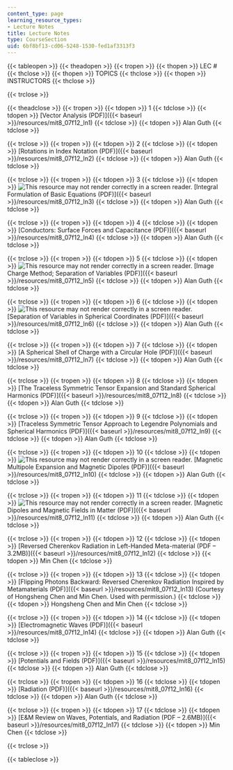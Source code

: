 ```yaml
---
content_type: page
learning_resource_types:
- Lecture Notes
title: Lecture Notes
type: CourseSection
uid: 6bf8bf13-cd06-5248-1530-fed1af3313f3
---
```


{{< tableopen >}}
{{< theadopen >}}
{{< tropen >}}
{{< thopen >}}
LEC #
{{< thclose >}}
{{< thopen >}}
TOPICS
{{< thclose >}}
{{< thopen >}}
INSTRUCTORS
{{< thclose >}}

{{< trclose >}}

{{< theadclose >}}
{{< tropen >}}
{{< tdopen >}}
1
{{< tdclose >}}
{{< tdopen >}}
[Vector Analysis (PDF)]({{< baseurl >}}/resources/mit8_07f12_ln1)
{{< tdclose >}}
{{< tdopen >}}
Alan Guth
{{< tdclose >}}

{{< trclose >}}
{{< tropen >}}
{{< tdopen >}}
2
{{< tdclose >}}
{{< tdopen >}}
[Rotations in Index Notation (PDF)]({{< baseurl >}}/resources/mit8_07f12_ln2)
{{< tdclose >}}
{{< tdopen >}}
Alan Guth
{{< tdclose >}}

{{< trclose >}}
{{< tropen >}}
{{< tdopen >}}
3
{{< tdclose >}}
{{< tdopen >}}
![This resource may not render correctly in a screen reader.](/images/inacessible.gif) [Integral Formulation of Basic Equations (PDF)]({{< baseurl >}}/resources/mit8_07f12_ln3)
{{< tdclose >}}
{{< tdopen >}}
Alan Guth
{{< tdclose >}}

{{< trclose >}}
{{< tropen >}}
{{< tdopen >}}
4
{{< tdclose >}}
{{< tdopen >}}
[Conductors: Surface Forces and Capacitance (PDF)]({{< baseurl >}}/resources/mit8_07f12_ln4)
{{< tdclose >}}
{{< tdopen >}}
Alan Guth
{{< tdclose >}}

{{< trclose >}}
{{< tropen >}}
{{< tdopen >}}
5
{{< tdclose >}}
{{< tdopen >}}
![This resource may not render correctly in a screen reader.](/images/inacessible.gif) [Image Charge Method; Separation of Variables (PDF)]({{< baseurl >}}/resources/mit8_07f12_ln5)
{{< tdclose >}}
{{< tdopen >}}
Alan Guth
{{< tdclose >}}

{{< trclose >}}
{{< tropen >}}
{{< tdopen >}}
6
{{< tdclose >}}
{{< tdopen >}}
![This resource may not render correctly in a screen reader.](/images/inacessible.gif) [Separation of Variables in Spherical Coordinates (PDF)]({{< baseurl >}}/resources/mit8_07f12_ln6)
{{< tdclose >}}
{{< tdopen >}}
Alan Guth
{{< tdclose >}}

{{< trclose >}}
{{< tropen >}}
{{< tdopen >}}
7
{{< tdclose >}}
{{< tdopen >}}
[A Spherical Shell of Charge with a Circular Hole (PDF)]({{< baseurl >}}/resources/mit8_07f12_ln7)
{{< tdclose >}}
{{< tdopen >}}
Alan Guth
{{< tdclose >}}

{{< trclose >}}
{{< tropen >}}
{{< tdopen >}}
8
{{< tdclose >}}
{{< tdopen >}}
[The Traceless Symmetric Tensor Expansion and Standard Spherical Harmonics (PDF)]({{< baseurl >}}/resources/mit8_07f12_ln8)
{{< tdclose >}}
{{< tdopen >}}
Alan Guth
{{< tdclose >}}

{{< trclose >}}
{{< tropen >}}
{{< tdopen >}}
9
{{< tdclose >}}
{{< tdopen >}}
[Traceless Symmetric Tensor Approach to Legendre Polynomials and Spherical Harmonics (PDF)]({{< baseurl >}}/resources/mit8_07f12_ln9)
{{< tdclose >}}
{{< tdopen >}}
Alan Guth
{{< tdclose >}}

{{< trclose >}}
{{< tropen >}}
{{< tdopen >}}
10
{{< tdclose >}}
{{< tdopen >}}
![This resource may not render correctly in a screen reader.](/images/inacessible.gif) [Magnetic Multipole Expansion and Magnetic Dipoles (PDF)]({{< baseurl >}}/resources/mit8_07f12_ln10)
{{< tdclose >}}
{{< tdopen >}}
Alan Guth
{{< tdclose >}}

{{< trclose >}}
{{< tropen >}}
{{< tdopen >}}
11
{{< tdclose >}}
{{< tdopen >}}
![This resource may not render correctly in a screen reader.](/images/inacessible.gif) [Magnetic Dipoles and Magnetic Fields in Matter (PDF)]({{< baseurl >}}/resources/mit8_07f12_ln11)
{{< tdclose >}}
{{< tdopen >}}
Alan Guth
{{< tdclose >}}

{{< trclose >}}
{{< tropen >}}
{{< tdopen >}}
12
{{< tdclose >}}
{{< tdopen >}}
[Reversed Cherenkov Radiation in Left-Handed Meta-material (PDF – 3.2MB)]({{< baseurl >}}/resources/mit8_07f12_ln12)
{{< tdclose >}}
{{< tdopen >}}
Min Chen
{{< tdclose >}}

{{< trclose >}}
{{< tropen >}}
{{< tdopen >}}
13
{{< tdclose >}}
{{< tdopen >}}
[Flipping Photons Backward: Reversed Cherenkov Radiation Inspired by Metamaterials (PDF)]({{< baseurl >}}/resources/mit8_07f12_ln13) (Courtesy of Hongsheng Chen and Min Chen. Used with permission.)
{{< tdclose >}}
{{< tdopen >}}
Hongsheng Chen and Min Chen
{{< tdclose >}}

{{< trclose >}}
{{< tropen >}}
{{< tdopen >}}
14
{{< tdclose >}}
{{< tdopen >}}
[Electromagnetic Waves (PDF)]({{< baseurl >}}/resources/mit8_07f12_ln14)
{{< tdclose >}}
{{< tdopen >}}
Alan Guth
{{< tdclose >}}

{{< trclose >}}
{{< tropen >}}
{{< tdopen >}}
15
{{< tdclose >}}
{{< tdopen >}}
[Potentials and Fields (PDF)]({{< baseurl >}}/resources/mit8_07f12_ln15)
{{< tdclose >}}
{{< tdopen >}}
Alan Guth
{{< tdclose >}}

{{< trclose >}}
{{< tropen >}}
{{< tdopen >}}
16
{{< tdclose >}}
{{< tdopen >}}
[Radiation (PDF)]({{< baseurl >}}/resources/mit8_07f12_ln16)
{{< tdclose >}}
{{< tdopen >}}
Alan Guth
{{< tdclose >}}

{{< trclose >}}
{{< tropen >}}
{{< tdopen >}}
17
{{< tdclose >}}
{{< tdopen >}}
[E&M Review on Waves, Potentials, and Radiation (PDF – 2.6MB)]({{< baseurl >}}/resources/mit8_07f12_ln17)
{{< tdclose >}}
{{< tdopen >}}
Min Chen
{{< tdclose >}}

{{< trclose >}}

{{< tableclose >}}